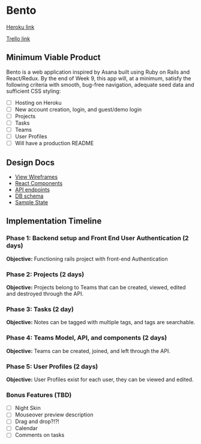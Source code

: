 # Bento

[Heroku link][heroku]

[Trello link][trello]

[heroku]: http://bento-.herokuapp.com
[trello]: https://trello.com/b/UGFK5ng3/bento-board

## Minimum Viable Product

Bento is a web application inspired by Asana built using Ruby on Rails
and React/Redux.  By the end of Week 9, this app will, at a minimum, satisfy the
following criteria with smooth, bug-free navigation, adequate seed data and
sufficient CSS styling:

- [ ] Hosting on Heroku
- [ ] New account creation, login, and guest/demo login
- [ ] Projects
- [ ] Tasks
- [ ] Teams
- [ ] User Profiles
- [ ] Will have a production README

## Design Docs
* [View Wireframes][wireframes]
* [React Components][components]
* [API endpoints][api-endpoints]
* [DB schema][schema]
* [Sample State][sample-state]

[wireframes]: docs/wireframes
[components]: docs/component-hierarchy.md
[sample-state]: docs/sample-state.md
[api-endpoints]: docs/api-endpoints.md
[schema]: docs/schema.md

## Implementation Timeline

### Phase 1: Backend setup and Front End User Authentication (2 days)

**Objective:** Functioning rails project with front-end Authentication

### Phase 2: Projects (2 days)

**Objective:** Projects belong to Teams that can be created, viewed, edited and destroyed through the API.

### Phase 3: Tasks (2 day)

**Objective:** Notes can be tagged with multiple tags, and tags are searchable.

### Phase 4: Teams Model, API, and components (2 days)

**Objective:** Teams can be created, joined, and left through
the API.

### Phase 5: User Profiles (2 days)

**Objective:** User Profiles exist for each user, they can be viewed and edited.

### Bonus Features (TBD)
- [ ] Night Skin
- [ ] Mouseover preview description
- [ ] Drag and drop?!?!
- [ ] Calendar
- [ ] Comments on tasks
